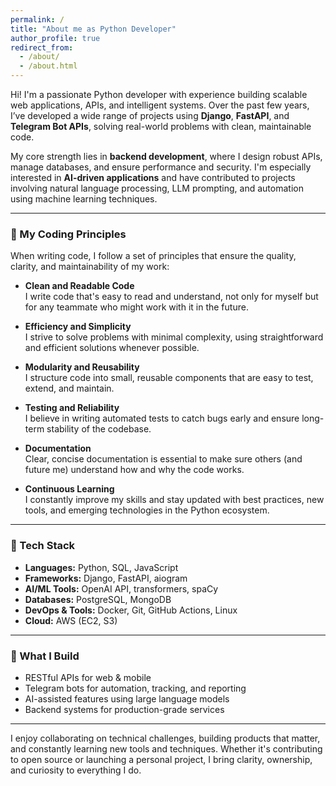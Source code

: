 ```yaml
---
permalink: /
title: "About me as Python Developer"
author_profile: true
redirect_from: 
  - /about/
  - /about.html
---
```


Hi! I'm a passionate Python developer with experience building scalable web applications, APIs, and intelligent systems. Over the past few years, I’ve developed a wide range of projects using **Django**, **FastAPI**, and **Telegram Bot APIs**, solving real-world problems with clean, maintainable code.

My core strength lies in **backend development**, where I design robust APIs, manage databases, and ensure performance and security. I'm especially interested in **AI-driven applications** and have contributed to projects involving natural language processing, LLM prompting, and automation using machine learning techniques.

<hr>

### 🧠 My Coding Principles

When writing code, I follow a set of principles that ensure the quality, clarity, and maintainability of my work:

- **Clean and Readable Code**  
  I write code that's easy to read and understand, not only for myself but for any teammate who might work with it in the future.

- **Efficiency and Simplicity**  
  I strive to solve problems with minimal complexity, using straightforward and efficient solutions whenever possible.

- **Modularity and Reusability**  
  I structure code into small, reusable components that are easy to test, extend, and maintain.

- **Testing and Reliability**  
  I believe in writing automated tests to catch bugs early and ensure long-term stability of the codebase.

- **Documentation**  
  Clear, concise documentation is essential to make sure others (and future me) understand how and why the code works.

- **Continuous Learning**  
  I constantly improve my skills and stay updated with best practices, new tools, and emerging technologies in the Python ecosystem.

<hr>

### 💼 Tech Stack
- **Languages:** Python, SQL, JavaScript  
- **Frameworks:** Django, FastAPI, aiogram  
- **AI/ML Tools:** OpenAI API, transformers, spaCy  
- **Databases:** PostgreSQL, MongoDB  
- **DevOps & Tools:** Docker, Git, GitHub Actions, Linux  
- **Cloud:** AWS (EC2, S3)

<hr>

### 🤖 What I Build
- RESTful APIs for web & mobile
- Telegram bots for automation, tracking, and reporting
- AI-assisted features using large language models
- Backend systems for production-grade services

<hr>

I enjoy collaborating on technical challenges, building products that matter, and constantly learning new tools and techniques. Whether it's contributing to open source or launching a personal project, I bring clarity, ownership, and curiosity to everything I do.
